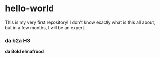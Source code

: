 # hello-world
This is my very first repository! I don't know exactly what is this all about, but in a few months, I will be an expert.
### da b2a H3
**da Bold elmafrood**
